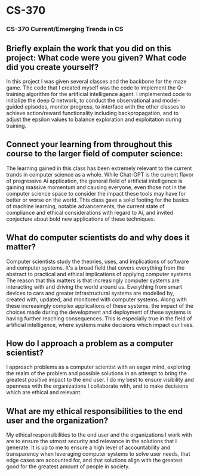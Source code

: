 # CS-370
### CS-370 Current/Emerging Trends in CS

## Briefly explain the work that you did on this project: What code were you given? What code did you create yourself?
In this project I was given several classes and the backbone for the maze game. The code that I created myself was the code to implement the Q-training algorithm for the artificial intelligence agent. I implemented code to initialize the deep Q network, to conduct the observational and model-guided episodes, monitor progress, to interface with the other classes to achieve action/reward functionality including backpropagation, and to adjust the epsilon values to balance exploration and exploitation during training.

## Connect your learning from throughout this course to the larger field of computer science:
The learning gained in this class has been extremely relevant to the current trands in computer science as a whole. While Chat-GPT is the current flavor of progressive Ai application, the general field of artificial intelligence is gaining massive momentum and causing everyone, even those not in the computer science space to consider the impact these tools may have for better or worse on the world. This class gave a solid footing for the basics of machine learning, notable advancements, the current state of compliance and ethical considerations with regard to Ai, and invited conjecture about bold new applications of these techniques. 

## What do computer scientists do and why does it matter?
Computer scientists study the theories, uses, and implications of software and computer systems. It's a broad field that covers everything from the abstract to practical and ethical implications of applying computer systems. The reason that this matters is that increasingly computer systems are interacting with and driving the world around us. Everything from smart devices to cars and greater infrastructural systems are modelled by, created with, updated, and monitored with computer systems. Along with these increasingly complex applications of these systems, the impact of the choices made during the development and deployment of these systems is having further reaching consequences. This is especially true in the field of artificial intelligence, where systems make decisions which impact our lives.

## How do I approach a problem as a computer scientist?
I approach problems as a computer scientist with an eager mind, exploring the realm of the problem and possible solutions in an attempt to bring the greatest positive impact to the end user. I do my best to ensure visibility and openness with the organizations I collaborate with, and to make decisions which are ethical and relevant. 

## What are my ethical responsibilities to the end user and the organization?
My ethical responsibilities to the end user and the organizations I work with are to ensure the utmost security and relevance in the solutions that I generate. It is up to me to ensure a high level of accountability and transparency when leveraging computer systems to solve user needs, that edge cases are accounted for, and that solutions align with the greatest good for the greatest amount of people in society.

